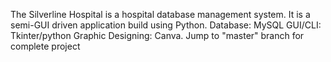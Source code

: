 The Silverline Hospital is a hospital database management system. It is a semi-GUI driven application build using Python.
Database: MySQL
GUI/CLI: Tkinter/python
Graphic Designing: Canva.
Jump to "master" branch for complete project
